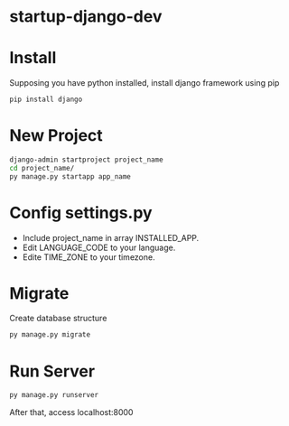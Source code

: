 # startup-django-dev

# Install
Supposing you have python installed, install django framework using pip
```bash
pip install django
```

# New Project
```bash
django-admin startproject project_name
cd project_name/
py manage.py startapp app_name
```

# Config settings.py
* Include project_name in array INSTALLED_APP.
* Edit LANGUAGE_CODE to your language.
* Edite TIME_ZONE to your timezone.


# Migrate
Create database structure
```bash
py manage.py migrate
```

# Run Server
```bash
py manage.py runserver
```

After that, access localhost:8000
